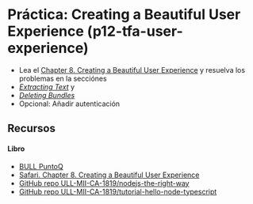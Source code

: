 # Práctica: Creating a Beautiful User Experience (p12-tfa-user-experience)

* Lea el  [Chapter 8. Creating a Beautiful  User Experience](https://proquest-safaribooksonline-com.accedys2.bbtk.ull.es/book/web-development/9781680505344/part-iiidot-creating-an-application-from-the-ground-up/d24e21014_html#X2ludGVybmFsX0h0bWxWaWV3P3htbGlkPTk3ODE2ODA1MDUzNDQlMkZjaHBfdXhfaHRtbCZxdWVyeT0=) y resuelva los problemas en la secciónes 
* [*Extracting Text*](https://proquest-safaribooksonline-com.accedys2.bbtk.ull.es/book/web-development/9781680505344/6dot-commanding-databases/d24e20598_html#X2ludGVybmFsX0h0bWxWaWV3P3htbGlkPTk3ODE2ODA1MDUzNDQlMkZkMjRlMzIzODZfaHRtbCZxdWVyeT0=) y 
* [*Deleting  Bundles*](https://proquest-safaribooksonline-com.accedys2.bbtk.ull.es/book/web-development/9781680505344/6dot-commanding-databases/d24e20598_html#X2ludGVybmFsX0h0bWxWaWV3P3htbGlkPTk3ODE2ODA1MDUzNDQlMkZkMjRlMzIzODZfaHRtbCZxdWVyeT0=)
* Opcional: Añadir autenticación

## Recursos

#### Libro

* [BULL PuntoQ](https://www.ull.es/servicios/biblioteca/servicios/puntoq/)
* [Safari. Chapter 8. Creating a Beautiful  User Experience](https://proquest-safaribooksonline-com.accedys2.bbtk.ull.es/book/web-development/9781680505344/6dot-commanding-databases/d24e20598_html#X2ludGVybmFsX0h0bWxWaWV3P3htbGlkPTk3ODE2ODA1MDUzNDQlMkZjaHBfdXhfaHRtbCZxdWVyeT0=)
* [GitHub repo ULL-MII-CA-1819/nodejs-the-right-way](https://github.com/ULL-MII-CA-1819/nodejs-the-right-way)
* [GitHub repo ULL-MII-CA-1819/tutorial-hello-node-typescript](https://github.com/ULL-MII-CA-1819/tutorial-hello-node-typescript)


